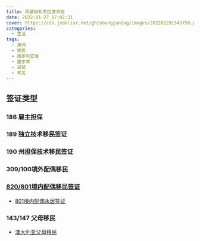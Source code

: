 ```yaml
---
title: 零基础和考拉做邻居
date: 2022-01-27 17:02:31
cover: https://cdn.jsdelivr.net/gh/youngjuning/images/202201291345758.png
categories:
  - 生活
tags:
  - 澳洲
  - 移民
  - 维多利亚省
  - 墨尔本
  - 袋鼠
  - 考拉
---
```


## 签证类型

### 186 雇主担保

### 189 独立技术移民签证

### 190 州担保技术移民签证

### 309/100境外配偶移民

### [820/801境内配偶移民签证](https://www.ozvisalink.com/immigration_type/820-801%e5%a2%83%e5%86%85%e9%85%8d%e5%81%b6%e7%a7%bb%e6%b0%91%e7%ad%be%e8%af%81/)

- [801境内配偶永居签证](https://www.jandergroup.website/801境内配偶永居签证/)

### 143/147 父母移民

- [澳大利亚父母移民](https://www.jandergroup.website/%E7%88%B6%E6%AF%8D%E7%A7%BB%E6%B0%91-3/)
